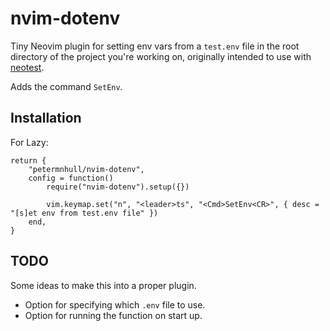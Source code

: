 # nvim-dotenv

Tiny Neovim plugin for setting env vars from a `test.env` file in the root directory of the project you're working on, originally intended to use with [neotest](https://github.com/nvim-neotest/neotest).

Adds the command `SetEnv`.

## Installation

For Lazy:

```
return {
	"petermnhull/nvim-dotenv",
	config = function()
		require("nvim-dotenv").setup({})

		vim.keymap.set("n", "<leader>ts", "<Cmd>SetEnv<CR>", { desc = "[s]et env from test.env file" })
	end,
}
```

## TODO

Some ideas to make this into a proper plugin.

- Option for specifying which `.env` file to use.
- Option for running the function on start up.
